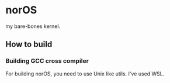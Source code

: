 # norOS
my bare-bones kernel.
## How to build
### Building GCC cross compiler
For building norOS, you need to use Unix like utils. I've used WSL.